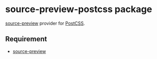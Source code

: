 # source-preview-postcss package

[source-preview] provider for [PostCSS].

## Requirement

* [source-preview]


[source-preview]: 	https://atom.io/packages/source-preview
[postcss]: 					http://postcss.org
